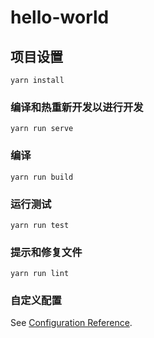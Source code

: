 # hello-world

## 项目设置
```
yarn install
```

### 编译和热重新开发以进行开发
```
yarn run serve
```

### 编译
```
yarn run build
```

### 运行测试
```
yarn run test
```

### 提示和修复文件
```
yarn run lint
```

### 自定义配置
See [Configuration Reference](https://cli.vuejs.org/config/).
